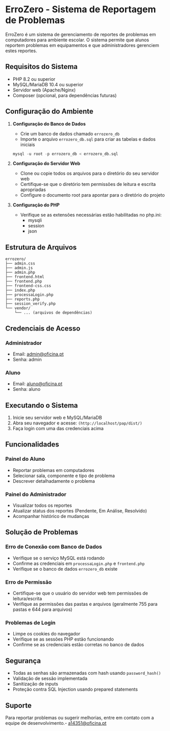 # ErroZero - Sistema de Reportagem de Problemas

ErroZero é um sistema de gerenciamento de reportes de problemas em computadores para ambiente escolar. O sistema permite que alunos reportem problemas em equipamentos e que administradores gerenciem estes reportes.

## Requisitos do Sistema

- PHP 8.2 ou superior
- MySQL/MariaDB 10.4 ou superior
- Servidor web (Apache/Nginx)
- Composer (opcional, para dependências futuras)

## Configuração do Ambiente

1. **Configuração do Banco de Dados**
   - Crie um banco de dados chamado `errozero_db`
   - Importe o arquivo `errozero_db.sql` para criar as tabelas e dados iniciais
   ```sql
   mysql -u root -p errozero_db < errozero_db.sql
   ```

2. **Configuração do Servidor Web**
   - Clone ou copie todos os arquivos para o diretório do seu servidor web
   - Certifique-se que o diretório tem permissões de leitura e escrita apropriadas
   - Configure o documento root para apontar para o diretório do projeto

3. **Configuração do PHP**
   - Verifique se as extensões necessárias estão habilitadas no php.ini:
     - mysqli
     - session
     - json

## Estrutura de Arquivos

```
errozero/
├── admin.css
├── admin.js
├── admin.php
├── frontend.html
├── frontend.php
├── frontend-css.css
├── index.php
├── processaLogin.php
├── reports.php
├── session_verify.php
└── vendor/
    └── ... (arquivos de dependências)
```

## Credenciais de Acesso

### Administrador
- Email: admin@oficina.pt
- Senha: admin

### Aluno
- Email: aluno@oficina.pt
- Senha: aluno

## Executando o Sistema

1. Inicie seu servidor web e MySQL/MariaDB
2. Abra seu navegador e acesse: `(http://localhost/pap/dist/)`
3. Faça login com uma das credenciais acima

## Funcionalidades

### Painel do Aluno
- Reportar problemas em computadores
- Selecionar sala, componente e tipo de problema
- Descrever detalhadamente o problema

### Painel do Administrador
- Visualizar todos os reportes
- Atualizar status dos reportes (Pendente, Em Análise, Resolvido)
- Acompanhar histórico de mudanças

## Solução de Problemas

### Erro de Conexão com Banco de Dados
- Verifique se o serviço MySQL está rodando
- Confirme as credenciais em `processaLogin.php` e `frontend.php`
- Verifique se o banco de dados `errozero_db` existe

### Erro de Permissão
- Certifique-se que o usuário do servidor web tem permissões de leitura/escrita
- Verifique as permissões das pastas e arquivos (geralmente 755 para pastas e 644 para arquivos)

### Problemas de Login
- Limpe os cookies do navegador
- Verifique se as sessões PHP estão funcionando
- Confirme se as credenciais estão corretas no banco de dados

## Segurança

- Todas as senhas são armazenadas com hash usando `password_hash()`
- Validação de sessão implementada
- Sanitização de inputs
- Proteção contra SQL Injection usando prepared statements

## Suporte

Para reportar problemas ou sugerir melhorias, entre em contato com a equipe de desenvolvimento.- a14351@oficina.pt


